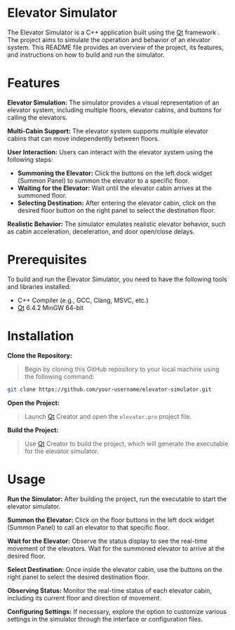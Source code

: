 # Elevator Simulator
The Elevator Simulator is a C++ application built using the [Qt](https://qt.io) framework . The project aims to simulate the operation and behavior of an elevator system. This README file provides an overview of the project, its features, and instructions on how to build and run the simulator.


# Features
**Elevator Simulation:** The simulator provides a visual representation of an elevator system, including multiple floors, elevator cabins, and buttons for calling the elevators.

**Multi-Cabin Support:** The elevator system supports multiple elevator cabins that can move independently between floors.

**User Interaction:** Users can interact with the elevator system using the following steps:
 - **Summoning the Elevator:** Click the buttons on the left dock widget (Summon Panel) to summon the elevator to a specific floor.
 - **Waiting for the Elevator:** Wait until the elevator cabin arrives at the summoned floor.
 - **Selecting Destination:** After entering the elevator cabin, click on the desired floor button on the right panel to select the destination floor.

**Realistic Behavior:** The simulator emulates realistic elevator behavior, such as cabin acceleration, deceleration, and door open/close delays.

<!-- Configurable Settings: The simulator allows customization of parameters like the number of floors, elevator speed, door open/close times, etc. -->

<!-- Status Display: Information about the current status of each elevator cabin, such as its location and direction, is displayed in real-time. -->

# Prerequisites
To build and run the Elevator Simulator, you need to have the following tools and libraries installed:
- C++ Compiler (e.g., GCC, Clang, MSVC, etc.)
- [Qt](https://qt.io) 6.4.2 MinGW 64-bit


# Installation
**Clone the Repository:**
> Begin by cloning this GitHub repository to your local machine using the following command:
```bash
git clone https://github.com/your-username/elevator-simulator.git
```

**Open the Project:**
> Launch [Qt](https://qt.io) Creator and open the `elevator.pro` project file.

**Build the Project:**
> Use [Qt](https://qt.io) Creator to build the project, which will generate the executable for the elevator simulator.

# Usage
**Run the Simulator:** After building the project, run the executable to start the elevator simulator.

**Summon the Elevator:** Click on the floor buttons in the left dock widget (Summon Panel) to call an elevator to that specific floor.

**Wait for the Elevator:** Observe the status display to see the real-time movement of the elevators. Wait for the summoned elevator to arrive at the desired floor.

**Select Destination:** Once inside the elevator cabin, use the buttons on the right panel to select the desired destination floor.

**Observing Status:** Monitor the real-time status of each elevator cabin, including its current floor and direction of movement.

**Configuring Settings:** If necessary, explore the option to customize various settings in the simulator through the interface or configuration files.


